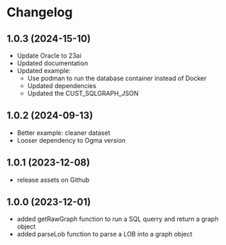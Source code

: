 # Changelog

## 1.0.3 (2024-15-10)
 - Update Oracle to 23ai
 - Updated documentation
 - Updated example:
    - Use podman to run the database container instead of Docker
    - Updated dependencies
    - Updated the CUST_SQLGRAPH_JSON 

## 1.0.2 (2024-09-13)
 - Better example: cleaner dataset
 - Looser dependency to Ogma version 

## 1.0.1 (2023-12-08)
 - release assets on Github

## 1.0.0 (2023-12-01)
 - added getRawGraph function to run a SQL querry and return a graph object
 - added parseLob function to parse a LOB into a graph object